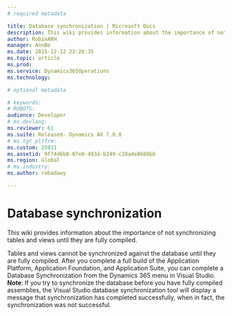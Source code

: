 ```yaml
---
# required metadata

title: Database synchronization | Microsoft Docs
description: This wiki provides information about the importance of not synchronizing tables and views until they are fully compiled. 
author: RobinARH
manager: AnnBe
ms.date: 2015-12-12 23:28:35
ms.topic: article
ms.prod: 
ms.service: Dynamics365Operations
ms.technology: 

# optional metadata

# keywords: 
# ROBOTS: 
audience: Developer
# ms.devlang: 
ms.reviewer: 61
ms.suite: Released- Dynamics AX 7.0.0
# ms.tgt_pltfrm: 
ms.custom: 25931
ms.assetid: 9f74d6b8-07e0-493d-b249-c28ade8608bb
ms.region: Global
# ms.industry: 
ms.author: robadawy

---
```


# Database synchronization

This wiki provides information about the importance of not synchronizing tables and views until they are fully compiled. 

Tables and views cannot be synchronized against the database until they are fully compiled. After you complete a full build of the Application Platform, Application Foundation, and Application Suite, you can complete a Database Synchronization from the Dynamics 365 menu in Visual Studio. **Note**: If you try to synchronize the database before you have fully compiled assemblies, the Visual Studio database synchronization tool will display a message that synchronization has completed successfully, when in fact, the synchronization was not successful.

